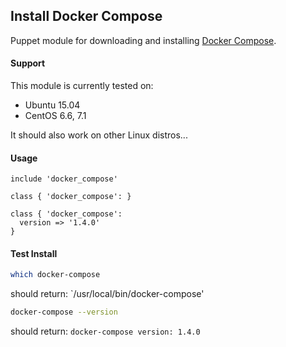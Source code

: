 ## Install Docker Compose

Puppet module for downloading and installing [Docker Compose](https://docs.docker.com/compose/install/).

#### Support

This module is currently tested on:

* Ubuntu 15.04
* CentOS 6.6, 7.1

It should also work on other Linux distros...

#### Usage
```puppet
include 'docker_compose'
```
```puppet
class { 'docker_compose': }
```
```puppet
class { 'docker_compose': 
  version => '1.4.0'
}
```

#### Test Install
```sh
which docker-compose 
```
should return: `/usr/local/bin/docker-compose'

```sh
docker-compose --version
```
should return: `docker-compose version: 1.4.0`
